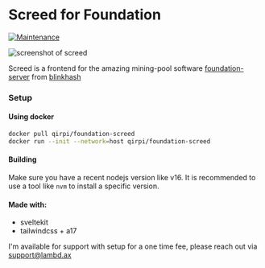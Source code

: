 # Screed for Foundation

[![Maintenance](https://img.shields.io/badge/Maintained%3F-yes-green.svg)](https://GitHub.com/Naereen/StrapDown.js/graphs/commit-activity)

![screenshot of screed](https://github.com/qirpi/foundation-screed/raw/master/screenshots/screenshot1.png)

Screed is a frontend for the amazing mining-pool software [foundation-server](https://github.com/blinkhash/foundation-server) from [blinkhash](https://github.com/blinkhash)

### Setup

#### Using docker

```bash
docker pull qirpi/foundation-screed
docker run --init --network=host qirpi/foundation-screed
```


#### Building
Make sure you have a recent nodejs version like v16. It is recommended to use a tool like `nvm` to install a specific version.


#### Made with:

-   sveltekit
-   tailwindcss + a17


I'm available for support with setup for a one time fee, please reach out via support@lambd.ax
